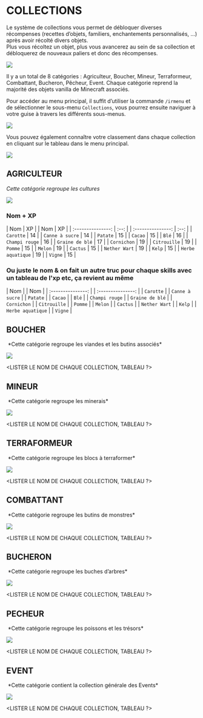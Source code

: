 # COLLECTIONS

Le système de collections vous permet de débloquer diverses récompenses (recettes d’objets, familiers, enchantements personnalisés, …) après avoir récolté divers objets.  
Plus vous récoltez un objet, plus vous avancerez au sein de sa collection et débloquerez de nouveaux paliers et donc des récompenses.

![](img/collections/IR-COLLECTIONS-menu-carotte.jpg)



 Il y a un total de 8 catégories : Agriculteur, Boucher, Mineur, Terraformeur, Combattant, Bucheron, Pêcheur, Event. Chaque catégorie reprend la majorité des objets vanilla de Minecraft associés.

 Pour accéder au menu principal, il suffit d’utiliser la commande `/irmenu` et de sélectionner le sous-menu `Collections`, vous pourrez ensuite naviguer à votre guise à travers les différents sous-menus.

![](img/collections/IR-COLLECTIONS-menu-principal.jpg)


 Vous pouvez également connaître votre classement dans chaque collection en cliquant sur le tableau dans le menu principal.  

![](img/collections/IR-COLLECTIONS-menu-classement.jpg)



## AGRICULTEUR
*Cette catégorie regroupe les cultures*  

![](img/collections/IR-COLLECTIONS-menu-agriculteur.jpg)

### Nom + XP
| Nom               | XP   |  | Nom                | XP   |
| :---------------: | :--: |  | :---------------:  | :--: |
| `Carotte`         | 14   |  | `Canne à sucre`    | 14   |
| `Patate`          | 15   |  | `Cacao`            | 15   | 
| `Blé`             | 16   |  | `Champi rouge`     | 16   | 
| `Graine de blé`   | 17   |  | `Cornichon`        | 19   |
| `Citrouille`      | 19   |  | `Pomme`            | 15   | 
| `Melon`           | 19   |  | `Cactus`           | 15   |
| `Nether Wart`     | 19   |  | `Kelp`             | 15   |
| `Herbe aquatique` | 19   |  | `Vigne`            | 15   |

### Ou juste le nom & on fait un autre truc pour chaque skills avec un tableau de l'xp etc, ça revient au même

| Nom               |  | Nom                |
| :---------------: |  | :---------------:  |
| `Carotte`         |  | `Canne à sucre`    | 
| `Patate`          |  | `Cacao`            | 
| `Blé`             |  | `Champi rouge`     |
| `Graine de blé`   |  | `Cornichon`        |
| `Citrouille`      |  | `Pomme`            | 
| `Melon`           |  | `Cactus`           | 
| `Nether Wart`     |  | `Kelp`             | 
| `Herbe aquatique` |  | `Vigne`            |

## BOUCHER

<IMAGE MENU BOUCHER>
*Cette catégorie regroupe les viandes et les butins associés*  

![](img/collections/IR-COLLECTIONS-menu-boucher.jpg)


<LISTER LE NOM DE CHAQUE COLLECTION, TABLEAU ?>



## MINEUR

<IMAGE MENU MINEUR>
*Cette catégorie regroupe les minerais*  

![](img/collections/IR-COLLECTIONS-menu-mineur.jpg)


<LISTER LE NOM DE CHAQUE COLLECTION, TABLEAU ?>



## TERRAFORMEUR

<IMAGE MENU TERRAFORMEUR>
*Cette catégorie regroupe les blocs à terraformer*

![](img/collections/IR-COLLECTIONS-menu-terraformeur.jpg)


<LISTER LE NOM DE CHAQUE COLLECTION, TABLEAU ?>


## COMBATTANT

<IMAGE MENU COMBATTANT>
*Cette catégorie regroupe les butins de monstres*

![](img/collections/IR-COLLECTIONS-menu-combattant.jpg)


<LISTER LE NOM DE CHAQUE COLLECTION, TABLEAU ?>



## BUCHERON

<IMAGE MENU BUCHERON>
*Cette catégorie regroupe les buches d’arbres*

![](img/collections/IR-COLLECTIONS-menu-bucheron.jpg)



<LISTER LE NOM DE CHAQUE COLLECTION, TABLEAU ?>



## PECHEUR

<IMAGE MENU PECHEUR>
*Cette catégorie regroupe les poissons et les trésors*

![](img/collections/IR-COLLECTIONS-menu-pecheur.jpg)


<LISTER LE NOM DE CHAQUE COLLECTION, TABLEAU ?>



## EVENT

<IMAGE MENU EVENT>
*Cette catégorie contient la collection générale des Events*

![](img/collections/IR-COLLECTIONS-menu-event.jpg)


<LISTER LE NOM DE CHAQUE COLLECTION, TABLEAU ?>